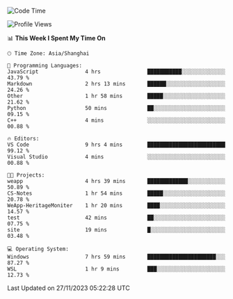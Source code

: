 <!--START_SECTION:waka-->
![Code Time](http://img.shields.io/badge/Code%20Time-1%2C396%20hrs%2028%20mins-blue)

![Profile Views](http://img.shields.io/badge/Profile%20Views-0-blue)

📊 **This Week I Spent My Time On** 

```text
🕑︎ Time Zone: Asia/Shanghai

💬 Programming Languages: 
JavaScript               4 hrs               ███████████░░░░░░░░░░░░░░   43.79 % 
Markdown                 2 hrs 13 mins       ██████░░░░░░░░░░░░░░░░░░░   24.26 % 
Other                    1 hr 58 mins        █████░░░░░░░░░░░░░░░░░░░░   21.62 % 
Python                   50 mins             ██░░░░░░░░░░░░░░░░░░░░░░░   09.15 % 
C++                      4 mins              ░░░░░░░░░░░░░░░░░░░░░░░░░   00.88 % 

🔥 Editors: 
VS Code                  9 hrs 4 mins        █████████████████████████   99.12 % 
Visual Studio            4 mins              ░░░░░░░░░░░░░░░░░░░░░░░░░   00.88 % 

🐱‍💻 Projects: 
weapp                    4 hrs 39 mins       █████████████░░░░░░░░░░░░   50.89 % 
CS-Notes                 1 hr 54 mins        █████░░░░░░░░░░░░░░░░░░░░   20.78 % 
WeApp-HeritageMoniter    1 hr 20 mins        ████░░░░░░░░░░░░░░░░░░░░░   14.57 % 
test                     42 mins             ██░░░░░░░░░░░░░░░░░░░░░░░   07.75 % 
site                     19 mins             █░░░░░░░░░░░░░░░░░░░░░░░░   03.48 % 

💻 Operating System: 
Windows                  7 hrs 59 mins       ██████████████████████░░░   87.27 % 
WSL                      1 hr 9 mins         ███░░░░░░░░░░░░░░░░░░░░░░   12.73 % 
```


 Last Updated on 27/11/2023 05:22:28 UTC
<!--END_SECTION:waka-->